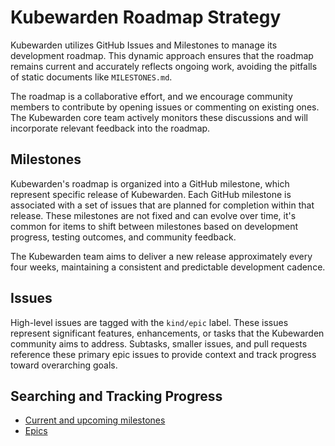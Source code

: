 # Kubewarden Roadmap Strategy

Kubewarden utilizes GitHub Issues and Milestones to manage its development roadmap.
This dynamic approach ensures that the roadmap remains current and accurately reflects ongoing work,
avoiding the pitfalls of static documents like `MILESTONES.md`.

The roadmap is a collaborative effort, and we encourage community members to contribute by opening issues or commenting on existing ones.
The Kubewarden core team actively monitors these discussions and will incorporate relevant feedback into the roadmap.

## Milestones

Kubewarden's roadmap is organized into a GitHub milestone, which represent specific release of Kubewarden.
Each GitHub milestone is associated with a set of issues that are planned for completion within that release.
These milestones are not fixed and can evolve over time, it's common for items to shift between milestones based on development progress, testing outcomes, and community feedback.

The Kubewarden team aims to deliver a new release approximately every four weeks, maintaining a consistent and predictable development cadence.

## Issues

High-level issues are tagged with the `kind/epic` label.
These issues represent significant features, enhancements, or tasks that the Kubewarden community aims to address.
Subtasks, smaller issues, and pull requests reference these primary epic issues to provide context and track progress toward overarching goals.

## Searching and Tracking Progress

- [Current and upcoming milestones](https://github.com/orgs/kubewarden/projects/6/views/12)
- [Epics](https://github.com/orgs/kubewarden/projects/6/views/2?filterQuery=-status%3Adone+label%3Akind%2Fepic)
